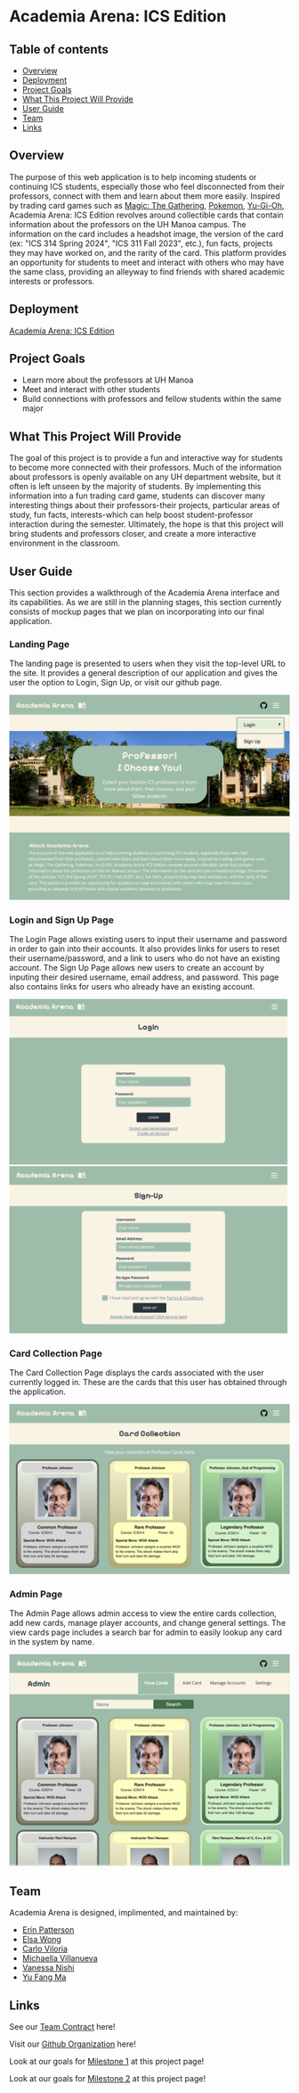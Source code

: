 # Academia Arena: ICS Edition

## Table of contents

* [Overview](#overview)
* [Deployment](#deployment)
* [Project Goals](#project-goals)
* [What This Project Will Provide](#what-this-project-will-provide)
* [User Guide](#user-guide)
* [Team](#team)
* [Links](#links)

## Overview
The purpose of this web application is to help incoming students or continuing ICS students, especially those who feel disconnected from their professors, connect with them and learn about them more easily. Inspired by trading card games such as [Magic: The Gathering](https://magic.wizards.com/en), [Pokemon](https://www.pokemon.com/us/pokemon-tcg), [Yu-Gi-Oh](https://www.yugioh-card.com/en/), Academia Arena: ICS Edition revolves around collectible cards that contain information about the professors on the UH Manoa campus. The information on the card includes a headshot image, the version of the card (ex: "ICS 314 Spring 2024", "ICS 311 Fall 2023", etc.), fun facts, projects they may have worked on, and the rarity of the card. This platform provides an opportunity for students to meet and interact with others who may have the same class, providing an alleyway to find friends with shared academic interests or professors. 

## Deployment
[Academia Arena: ICS Edition](http://137.184.84.164/)

## Project Goals
* Learn more about the professors at UH Manoa
* Meet and interact with other students
* Build connections with professors and fellow students within the same major

## What This Project Will Provide 
The goal of this project is to provide a fun and interactive way for students to become more connected with their professors. Much of the information about professors is openly available on any UH department website, but it often is left unseen by the majority of students. By implementing this information into a fun trading card game, students can discover many interesting things about their professors-their projects, particular areas of study, fun facts, interests-which can help boost student-professor interaction during the semester. Ultimately, the hope is that this project will bring students and professors closer, and create a more interactive environment in the classroom. 

## User Guide
This section provides a walkthrough of the Academia Arena interface and its capabilities. As we are still in the planning stages, this section currently consists of mockup pages that we plan on incorporating into our final application.

### Landing Page
The landing page is presented to users when they visit the top-level URL to the site. It provides a general description of our application and gives the user the option to Login, Sign Up, or visit our github page.
<div class="text-center">
  <img src="images/LandingPageMockup.png"/>
</div>

### Login and Sign Up Page
The Login Page allows existing users to input their username and password in order to gain into their accounts. It also provides links for users to reset their username/password, and a link to users who do not have an existing account. The Sign Up Page allows new users to create an account by inputing their desired username, email address, and password. This page also contains links for users who already have an existing account.
<div class="text-center p-4">
  <img width="500px" src="images/LoginPageMockUp.png" class="img-thumbnail" >
  <img width="500px" src="images/SignUpPageMockUp.png" class="img-thumbnail" >
</div>


### Card Collection Page
The Card Collection Page displays the cards associated with the user currently logged in. These are the cards that this user has obtained through the application. 
<div class="text-center">
  <img src="images/CardCollectionMockup.png"/>
</div>

### Admin Page
The Admin Page allows admin access to view the entire cards collection, add new cards, manage player accounts, and change general settings. The view cards page includes a search bar for admin to easily lookup any card in the system by name.
<div class="text-center">
  <img src="images/AdminPageMockUp.png"/>
</div>

## Team
Academia Arena is designed, implimented, and maintained by:
* [Erin Patterson](https://erinlpat.github.io)
* [Elsa Wong](https://elsawong1.github.io/)
* [Carlo Viloria](https://carloviloria.github.io/)
* [Michaella Villanueva](https://mvchaella.github.io)
* [Vanessa Nishi](https://vanessanishi.github.io/) 
* [Yu Fang Ma](https://yu-fang-ma.github.io/)

## Links
See our [Team Contract](https://docs.google.com/document/d/1SX2wGUCBZ31Wb7rdrtAn-oDDah1WFSVJwvAtU1mxPSc/edit?usp=sharing) here!

Visit our [Github Organization](https://github.com/academia-arena) here!

Look at our goals for [Milestone 1](https://github.com/orgs/academia-arena/projects/1) at this project page!

Look at our goals for [Milestone 2](https://github.com/orgs/academia-arena/projects/7) at this project page!
